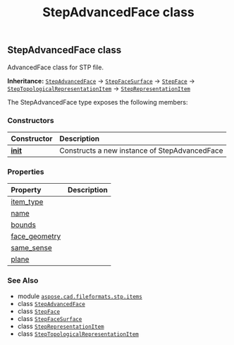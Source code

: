 ﻿---
title: StepAdvancedFace class
second_title: Aspose.CAD for Python via .NET API References
description: 
type: docs
weight: 20
url: /aspose.cad.fileformats.stp.items/stepadvancedface/
is_root: false
---

## StepAdvancedFace class

AdvancedFace class for STP file.



**Inheritance:** [`StepAdvancedFace`](/cad/python-net/aspose.cad.fileformats.stp.items/stepadvancedface) → 
[`StepFaceSurface`](/cad/python-net/aspose.cad.fileformats.stp.items/stepfacesurface) → 
[`StepFace`](/cad/python-net/aspose.cad.fileformats.stp.items/stepface) → 
[`StepTopologicalRepresentationItem`](/cad/python-net/aspose.cad.fileformats.stp.items/steptopologicalrepresentationitem) → 
[`StepRepresentationItem`](/cad/python-net/aspose.cad.fileformats.stp.items/steprepresentationitem)



The StepAdvancedFace type exposes the following members:

### Constructors
| Constructor | Description |
| :- | :- |
| [__init__](/cad/python-net/aspose.cad.fileformats.stp.items/stepadvancedface/__init__/#str-System.Collections.Generic.List<StepFaceBound>-aspose.cad.fileformats.stp.items.StepPlane-bool) | Constructs a new instance of StepAdvancedFace |


### Properties
| Property | Description |
| :- | :- |
| [item_type](/cad/python-net/aspose.cad.fileformats.stp.items/stepadvancedface/item_type) |  |
| [name](/cad/python-net/aspose.cad.fileformats.stp.items/stepadvancedface/name) |  |
| [bounds](/cad/python-net/aspose.cad.fileformats.stp.items/stepadvancedface/bounds) |  |
| [face_geometry](/cad/python-net/aspose.cad.fileformats.stp.items/stepadvancedface/face_geometry) |  |
| [same_sense](/cad/python-net/aspose.cad.fileformats.stp.items/stepadvancedface/same_sense) |  |
| [plane](/cad/python-net/aspose.cad.fileformats.stp.items/stepadvancedface/plane) |  |



### See Also
* module [`aspose.cad.fileformats.stp.items`](..)
* class [`StepAdvancedFace`](/cad/python-net/aspose.cad.fileformats.stp.items/stepadvancedface)
* class [`StepFace`](/cad/python-net/aspose.cad.fileformats.stp.items/stepface)
* class [`StepFaceSurface`](/cad/python-net/aspose.cad.fileformats.stp.items/stepfacesurface)
* class [`StepRepresentationItem`](/cad/python-net/aspose.cad.fileformats.stp.items/steprepresentationitem)
* class [`StepTopologicalRepresentationItem`](/cad/python-net/aspose.cad.fileformats.stp.items/steptopologicalrepresentationitem)
